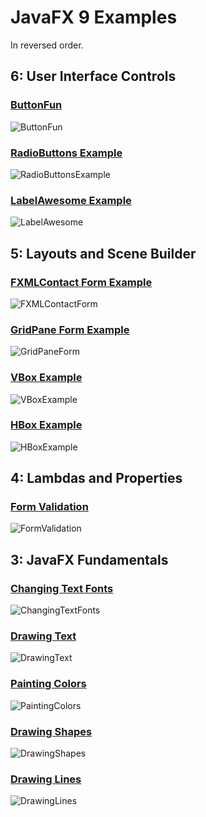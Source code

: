 JavaFX 9 Examples
=================

In reversed order.

6: User Interface Controls
--------------------------

### [ButtonFun](src/main/java/learnfx/javafx9be/ch06controls/ButtonFun.java)

![ButtonFun](img/ch06controls/ButtonFun.png "ButtonFun")


### [RadioButtons Example](src/main/java/learnfx/javafx9be/ch06controls/RadioButtonsExample.java)

![RadioButtonsExample](img/ch06controls/RadioButtonsExample.png "RadioButtonsExample")


### [LabelAwesome Example](src/main/java/learnfx/javafx9be/ch06controls/LabelAwesome.java)

![LabelAwesome](img/ch06controls/LabelAwesome.png "LabelAwesome")


5: Layouts and Scene Builder
----------------------------

### [FXMLContact Form Example](src/main/java/learnfx/javafx9be/ch05layouts/fxmlusage/FXMLContactForm.java)

![FXMLContactForm](img/ch05layouts/FXMLContactForm.png "FXMLContactForm")


### [GridPane Form Example](src/main/java/learnfx/javafx9be/ch05layouts/gridpane/GridPaneForm.java)

![GridPaneForm](img/ch05layouts/GridPaneForm.png "GridPaneForm")


### [VBox Example](src/main/java/learnfx/javafx9be/ch05layouts/VBoxExample.java)

![VBoxExample](img/ch05layouts/VBoxExample.png "VBoxExample")


### [HBox Example](src/main/java/learnfx/javafx9be/ch05layouts/HBoxExample.java)

![HBoxExample](img/ch05layouts/HBoxExample.png "HBoxExample")


4: Lambdas and Properties
-------------------------

### [Form Validation](src/main/java/learnfx/javafx9be/ch04lambda/FormValidation.java)

![FormValidation](img/ch04lambda/FormValidation.png "FormValidation")



3: JavaFX Fundamentals
----------------------

### [Changing Text Fonts](src/main/java/learnfx/javafx9be/ch03fund/ChangingTextFonts.java)

![ChangingTextFonts](img/ch03fund/ChangingTextFonts.png "ChangingTextFonts")


### [Drawing Text](src/main/java/learnfx/javafx9be/ch03fund/DrawingText.java)

![DrawingText](img/ch03fund/DrawingText.png "DrawingText")


### [Painting Colors](src/main/java/learnfx/javafx9be/ch03fund/PaintingColors.java)

![PaintingColors](img/ch03fund/PaintingColors.png "PaintingColors")


### [Drawing Shapes](src/main/java/learnfx/javafx9be/ch03fund/DrawingShapes.java)

![DrawingShapes](img/ch03fund/DrawingShapes.png "DrawingShapes")


### [Drawing Lines](src/main/java/learnfx/javafx9be/ch03fund/DrawingLines.java)

![DrawingLines](img/ch03fund/DrawingLines.png "DrawingLines")



